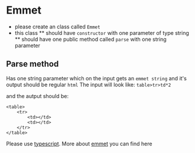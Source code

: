 # Emmet
* please create an class called `Emmet`
* this class
** should have `constructor` with one parameter of type string
** should have one public method called `parse` with one string parameter

## Parse method
Has one string parameter which on the input gets an `emmet string` and it's output should be regular `html`
The input will look like: 
`table>tr>td*2`

and the autput should be:
```
<table>
	<tr>
		<td></td>
		<td></td>
	</tr>
</table>
```
Please use [typescript](https://www.typescriptlang.org/). 
More about [emmet](http://docs.emmet.io/)  you can find here

